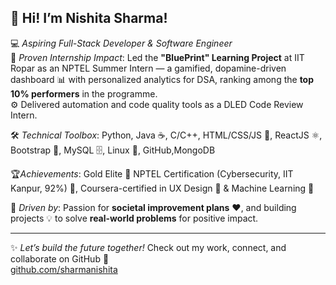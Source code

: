 ## 👋 Hi! I’m Nishita Sharma!

💻 *Aspiring Full-Stack Developer & Software Engineer*  
🚀 *Proven Internship Impact*: Led the **"BluePrint" Learning Project** at IIT Ropar as an NPTEL Summer Intern — a gamified, dopamine-driven dashboard 📊 with personalized analytics for DSA, ranking among the **top 10% performers** in the programme.  
⚙️ Delivered automation and code quality tools as a DLED Code Review Intern.

🛠️ *Technical Toolbox*: Python, Java ☕, C/C++, HTML/CSS/JS 🎨, ReactJS ⚛️, Bootstrap 🎯, MySQL 🗄️, Linux 🐧, GitHub,MongoDB 
 
🏆*Achievements*: Gold Elite 🥇 NPTEL Certification (Cybersecurity, IIT Kanpur, 92%) 🔐, Coursera-certified in UX Design 🎨 & Machine Learning 🤖  

💚 *Driven by*: Passion for **societal improvement plans** ❤️, and building projects 💡 to solve **real-world problems** for positive impact.  

---

✨ *Let’s build the future together!* Check out my work, connect, and collaborate on GitHub 🔗  
[github.com/sharmanishita](https://github.com/sharmanishita)
